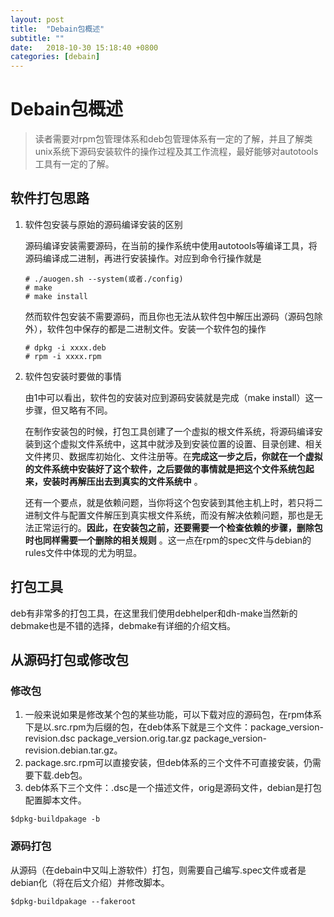 ```yaml
---
layout: post
title:  "Debain包概述"
subtitle: ""
date:   2018-10-30 15:18:40 +0800
categories: [debain]
---
```


# Debain包概述

> 读者需要对rpm包管理体系和deb包管理体系有一定的了解，并且了解类unix系统下源码安装软件的操作过程及其工作流程，最好能够对autotools工具有一定的了解。

## 软件打包思路

1. 软件包安装与原始的源码编译安装的区别

   源码编译安装需要源码，在当前的操作系统中使用autotools等编译工具，将源码编译成二进制，再进行安装操作。对应到命令行操作就是

   ``` 
   # ./auogen.sh --system(或者./config)
   # make
   # make install
   ```

   然而软件包安装不需要源码，而且你也无法从软件包中解压出源码（源码包除外），软件包中保存的都是二进制文件。安装一个软件包的操作

   ``` 
   # dpkg -i xxxx.deb
   # rpm -i xxxx.rpm
   ```

2. 软件包安装时要做的事情

   由1中可以看出，软件包的安装对应到源码安装就是完成（make install）这一步骤，但又略有不同。

   在制作安装包的时候，打包工具创建了一个虚拟的根文件系统，将源码编译安装到这个虚拟文件系统中，这其中就涉及到安装位置的设置、目录创建、相关文件拷贝、数据库初始化、文件注册等。在**完成这一步之后，你就在一个虚拟的文件系统中安装好了这个软件，之后要做的事情就是把这个文件系统包起来，安装时再解压出去到真实的文件系统中** 。

   还有一个要点，就是依赖问题，当你将这个包安装到其他主机上时，若只将二进制文件与配置文件解压到真实根文件系统，而没有解决依赖问题，那也是无法正常运行的。**因此，在安装包之前，还要需要一个检查依赖的步骤，删除包时也同样需要一个删除的相关规则** 。这一点在rpm的spec文件与debian的rules文件中体现的尤为明显。

## 打包工具

deb有非常多的打包工具，在这里我们使用debhelper和dh-make当然新的debmake也是不错的选择，debmake有详细的介绍文档。

## 从源码打包或修改包

### 修改包

1. 一般来说如果是修改某个包的某些功能，可以下载对应的源码包，在rpm体系下是以.src.rpm为后缀的包，在deb体系下就是三个文件：package_version-revision.dsc package_version.orig.tar.gz package_version-revision.debian.tar.gz。
2. package.src.rpm可以直接安装，但deb体系的三个文件不可直接安装，仍需要下载.deb包。
3. deb体系下三个文件：.dsc是一个描述文件，orig是源码文件，debian是打包配置脚本文件。

``` shell
$dpkg-buildpakage -b
```



### 源码打包

从源码（在debain中又叫上游软件）打包，则需要自己编写.spec文件或者是debian化（将在后文介绍）并修改脚本。

``` shell
$dpkg-buildpakage --fakeroot
```

